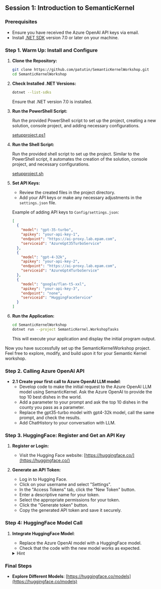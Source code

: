 ## Session 1: Introduction to SemanticKernel

### Prerequisites
- Ensure you have received the Azure OpenAI API keys via email.
- Install [.NET SDK](https://dotnet.microsoft.com/download) version 7.0 or later on your machine.

### Step 1. Warm Up: Install and Configure

1. **Clone the Repository:**

    ```bash
    git clone https://github.com/patutin/SemanticKernelWorkshop.git
    cd SemanticKernelWorkshop
    ```

2. **Check Installed .NET Versions:**

    ```bash
    dotnet --list-sdks
    ```

    Ensure that .NET version 7.0 is installed.

3. **Run the PowerShell Script:**

    Run the provided PowerShell script to set up the project, creating a new solution, console project, and adding necessary configurations.

    [setupproject.ps1](https://github.com/patutin/patutin.github.com/blob/main/semantickernel/scripts/setupproject.ps1)

4. **Run the Shell Script:**

    Run the provided shell script to set up the project. Similar to the PowerShell script, it automates the creation of the solution, console project, and necessary configurations.

    [setupproject.sh](https://github.com/patutin/patutin.github.com/blob/main/semantickernel/scripts/setupproject.sh)

5. **Set API Keys:**

    - Review the created files in the project directory.
    - Add your API keys or make any necessary adjustments in the `settings.json` file.

    Example of adding API keys to `Config/settings.json`:

    ```json
    [
      {
        "model": "gpt-35-turbo",
        "apikey": "your-api-key-1",
        "endpoint": "https://ai-proxy.lab.epam.com",
        "serviceid": "AzureGpt35TurboService"
      },
      {
        "model": "gpt-4-32k",
        "apikey": "your-api-key-2",
        "endpoint": "https://ai-proxy.lab.epam.com",
        "serviceid": "AzureGpt4TurboService"
      },
      {
        "model": "google/flan-t5-xxl",
        "apikey": "your-api-key-3",
        "endpoint": "none",
        "serviceid": "HuggingFaceService"
      }
    ]
    ```

6. **Run the Application:**

    ```bash
    cd SemanticKernelWorkshop
    dotnet run --project SemanticKernel.WorkshopTasks
    ```

    This will execute your application and display the initial program output.

Now you have successfully set up the SemanticKernelWorkshop project. Feel free to explore, modify, and build upon it for your Semantic Kernel workshop.

### Step 2. Calling Azure OpenAI API 
- **2.1 Create your first call to Azure OpenAI LLM model**:
  -  Develop code to make the initial request to the Azure OpenAI LLM model using SemanticKernel. Ask the Azure OpenAI to provide the top 10 best dishes in the world.
  -  Add a parameter to your prompt and ask the top 10 dishes in the county you pass as a parameter.
  -  Replace the gpt35-turbo model with gpt4-32k model, call the same prompt, and check the results.
  -  Add ChatHistory to your conversation with LLM.

### Step 3. HuggingFace: Register and Get an API Key

1. **Register or Login:**
   - Visit the Hugging Face website: [https://huggingface.co/](https://huggingface.co/)

2. **Generate an API Token:**
   - Log in to Hugging Face.
   - Click on your username and select "Settings".
   - In the "Access Tokens" tab, click the "New Token" button.
   - Enter a descriptive name for your token.
   - Select the appropriate permissions for your token.
   - Click the "Generate token" button.
   - Copy the generated API token and save it securely.

### Step 4: HuggingFace Model Call

1. **Integrate HuggingFace Model**:

   - Replace the Azure OpenAI model with a HuggingFace model.
   - Check that the code with the new model works as expected.

   <details>
     <summary>Hint</summary>

     You need to replace `AddAzureOpenAIChatCompletion` with `AddHuggingFaceChatCompletion`.
     Depending on the NuGet package version, you may need to suppress warnings with pragma: `#pragma warning disable SKEXP0020`.

   </details>

### Final Steps
- **Explore Different Models**: [https://huggingface.co/models](https://huggingface.co/models)
